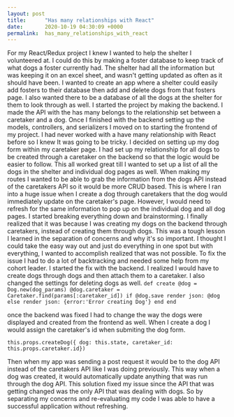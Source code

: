 ```yaml
---
layout: post
title:      "Has many relationships with React"
date:       2020-10-19 04:30:09 +0000
permalink:  has_many_relationships_with_react
---
```



For my React/Redux project I knew I wanted to help the shelter I volunteered at. I could do this by making a foster database to keep track of what dogs a foster currently had. The shelter had all the information but was keeping it on an excel sheet, and wasn't getting updated as often as it should have been. I wanted to create an app where a shelter could easily add fosters to their database then add and delete dogs from that fosters page. I also wanted there to be a database of all the dogs at the shelter for them to look through as well. 
I started the project by making the backend. I made the API with the has many belongs to the relationship set between a caretaker and a dog. Once I finished with the backend setting up the models, controllers, and serializers I moved on to starting the frontend of my project. I had never worked with a have many relationship with React before so I knew It was going to be tricky. I decided on setting up my dog form within my caretaker page. I had set up my relationship for all dogs to be created through a caretaker on the backend so that the logic would be easier to follow. This all worked great till I wanted to set up a list of all the dogs in the shelter and individual dog pages as well. 
When making my routes I wanted to be able to grab the information from the dogs API instead of the caretakers API so it would be more CRUD based. This is where I ran into a huge issue when I create a dog through caretakers that the dog would immediately update on the caretaker's page. However, I would need to refresh for the same information to pop up on the individual dog and all dog pages. I started breaking everything down and brainstorming. I finally realized that it was because I was creating my dogs on the backend through caretakers, instead of creating them through dogs. This was a tough lesson I learned in the separation of concerns and why it's so important. I thought I could take the easy way out and just do everything in one spot but with everything, I wanted to accomplish realized that was not possible. 
To fix the issue I had to do a lot of backtracking and needed some help from my cohort leader. I started the fix with the backend. I realized I would have to create dogs through dogs and then attach them to a caretaker. I also changed the settings for deleting dogs as well. 
`def create
        @dog = Dog.new(dog_params)
        @dog.caretaker = Caretaker.find(params[:caretaker_id])
            if @dog.save
                render json: @dog
            else
                render json: {error:'Error creating Dog'}
            end
    end`
		
		
once the backend was fixed I had to change the way the dogs were displayed and created from the frontend as well. When I create a dog I would assign the caretaker's id when submiting the dog form. 
```
this.props.createDog({ dog: this.state, caretaker_id: this.props.caretaker.id})
```
Then when my app was sending a post request it would be to the dog API instead of the caretakers API like I was doing previously. This way when a dog was created, it would automatically update anything that was run through the dog API. This solution fixed my issue since the API that was getting changed was the only API that was dealing with dogs. So by separating my concerns and re-evaluating my code I was able to have a successful application without refreshing. 
